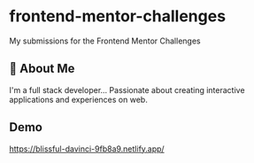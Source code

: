 # frontend-mentor-challenges

My submissions for the Frontend Mentor Challenges

## 🚀 About Me

I'm a full stack developer... Passionate about creating interactive
applications and experiences on web.

## Demo

https://blissful-davinci-9fb8a9.netlify.app/
